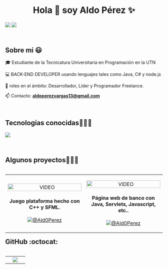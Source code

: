 <h1 align="center">Hola 👋  soy Aldo Pérez ✨ </h1> 

<p align="left">
<a href="https://www.linkedin.com/in/ald0perez" target="blank"><img align="center" src="https://img.shields.io/badge/LinkedIn-0077B5?style=for-the-badge&logo=linkedin&logoColor=white"/></a>
<a href = "mailto:aldoperezvargas13@gmail.com" target="blank"><img align="center" src="https://img.shields.io/badge/Gmail-D14836?style=for-the-badge&logo=gmail&logoColor=white"/></a>
  </p>
<br>
<h2>Sobre mi 😃</h2>
<!--Intro start-->

<p align="left">
🎓 Estudiante de la Tecnicatura Universitaria en Programación en la UTN

💻 BACK-END DEVELOPER usando lenguajes tales como Java, C# y node.js

📝 roles en el ámbito: Desarrollador, Líder y Programador Freelance.

📫 Contacto: **aldoperezvargas13@gmail.com**
<!--Intro end-->
  </p>
<br>

<h2 >Tecnologías conocidas👨🏻‍💻</h2>
<!--tech stack icons-->
<p align="left">
  <a href="https://skillicons.dev">
    <img src="https://skillicons.dev/icons?i=cs,cpp,java,php,dotnet,css,html,js,nodejs,mysql,git,github,postman,eclipse,vscode,bash,ps&perline=12" />
  </a>
</p>
<br>
<!-------------------------->
<div id="proyectos">
<h2 >Algunos proyectos👨🏻‍💻</h2>

<table align="left" >
<tr border="none">
<td width="25%" align="center">
    <p align="center">
     <a href="https://github.com/Ald0Perez/Echoes-of-Loss" title="Go to Source">
        <img align="center" width=100% src="https://media.licdn.com/dms/image/v2/D4D22AQH2sONJFMGwgg/feedshare-shrink_2048_1536/B4DZjtX07MGkAw-/0/1756329105425?e=1759363200&v=beta&t=KY7uI4fA50BEVJcfUKUUOVl9MffWJ5yITczQvbJqoas"   alt="VIDEO" /></a>
      </p>
    <p align="center">
		<h4>Juego plataforma hecho con C++ y SFML.</h4>
	<a href="https://github.com/Ald0Perez/Echoes-of-Loss" target="blank"><img align="center" src="https://img.shields.io/badge/GitHub-100000?style=for-the-badge&logo=github&logoColor=white" alt="@Ald0Perez" /></a>
    </p>       
</td>

  <td width="25%" align="center">
    <p align="center">
     <a href="https://github.com/Ald0Perez/Banco-Wellington" title="Go to Source">
        <img align="center" width=100% src="https://media.licdn.com/dms/image/v2/D4D22AQF2FI_82b8FMw/feedshare-shrink_800/B4DZj3jkUpGQAk-/0/1756499953381?e=1759363200&v=beta&t=HRBsluoA-IFJmkTMJNnqBt0ELA1-gcJBiXJJf8ti5sw"   alt="VIDEO" /></a>
      </p>
    <p align="center">
		<h4>Página web de banco con Java, Servlets, Javascript, etc..</h4>
      <a href="https://github.com/Ald0Perez/Banco-Wellington" target="blank"><img align="center" src="https://img.shields.io/badge/GitHub-100000?style=for-the-badge&logo=github&logoColor=white" alt="@Ald0Perez" /></a>
    </p>       
</td>

</tr>
</table>
  </div>
<br>
<br><br>
<br>
<br><br><br>
<br><br>


<h2>GitHub :octocat:</h2>
<!--- stats & Trophy (start) -->
<p align="center">
  <!--- stats (start) -->
<table align="left">
<tr border="none">
<td width="50%" align="center">

  <img  align="center"  src="https://github-readme-stats-anuraghazra1.vercel.app/api/top-langs/?username=Ald0Perez&theme=dark&hide_border=false&no-bg=true&no-frame=true&langs_count=10"/>

  </td>
</tr>
</table>
<!--- stats (end) -->

</p>        
<!--- stats (end) -->

